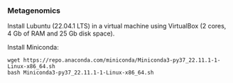 ### Metagenomics

Install Lubuntu (22.04.1 LTS) in a virtual machine using VirtualBox (2 cores, 4 Gb of RAM and 25 Gb disk space).

Install Miniconda:

``` 
wget https://repo.anaconda.com/miniconda/Miniconda3-py37_22.11.1-1-Linux-x86_64.sh
bash Miniconda3-py37_22.11.1-1-Linux-x86_64.sh
``` 


